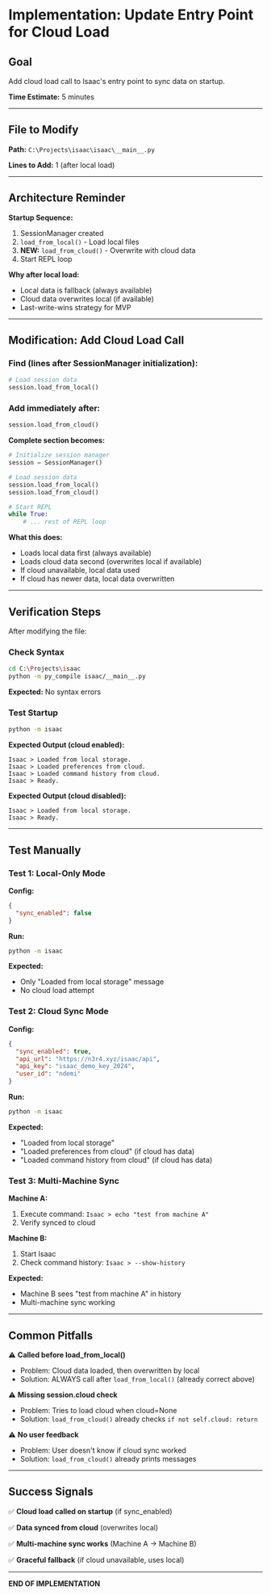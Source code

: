 # Implementation: Update Entry Point for Cloud Load

## Goal
Add cloud load call to Isaac's entry point to sync data on startup.

**Time Estimate:** 5 minutes

---

## File to Modify

**Path:** `C:\Projects\isaac\isaac\__main__.py`

**Lines to Add:** 1 (after local load)

---

## Architecture Reminder

**Startup Sequence:**
1. SessionManager created
2. `load_from_local()` - Load local files
3. **NEW:** `load_from_cloud()` - Overwrite with cloud data
4. Start REPL loop

**Why after local load:**
- Local data is fallback (always available)
- Cloud data overwrites local (if available)
- Last-write-wins strategy for MVP

---

## Modification: Add Cloud Load Call

### Find (lines after SessionManager initialization):

```python
# Load session data
session.load_from_local()
```

### Add immediately after:

```python
session.load_from_cloud()
```

**Complete section becomes:**
```python
# Initialize session manager
session = SessionManager()

# Load session data
session.load_from_local()
session.load_from_cloud()

# Start REPL
while True:
    # ... rest of REPL loop
```

**What this does:**
- Loads local data first (always available)
- Loads cloud data second (overwrites local if available)
- If cloud unavailable, local data used
- If cloud has newer data, local data overwritten

---

## Verification Steps

After modifying the file:

### Check Syntax
```bash
cd C:\Projects\isaac
python -m py_compile isaac/__main__.py
```

**Expected:** No syntax errors

### Test Startup
```bash
python -m isaac
```

**Expected Output (cloud enabled):**
```
Isaac > Loaded from local storage.
Isaac > Loaded preferences from cloud.
Isaac > Loaded command history from cloud.
Isaac > Ready.
```

**Expected Output (cloud disabled):**
```
Isaac > Loaded from local storage.
Isaac > Ready.
```

---

## Test Manually

### Test 1: Local-Only Mode

**Config:**
```json
{
  "sync_enabled": false
}
```

**Run:**
```bash
python -m isaac
```

**Expected:**
- Only "Loaded from local storage" message
- No cloud load attempt

### Test 2: Cloud Sync Mode

**Config:**
```json
{
  "sync_enabled": true,
  "api_url": "https://n3r4.xyz/isaac/api",
  "api_key": "isaac_demo_key_2024",
  "user_id": "ndemi"
}
```

**Run:**
```bash
python -m isaac
```

**Expected:**
- "Loaded from local storage"
- "Loaded preferences from cloud" (if cloud has data)
- "Loaded command history from cloud" (if cloud has data)

### Test 3: Multi-Machine Sync

**Machine A:**
1. Execute command: `Isaac > echo "test from machine A"`
2. Verify synced to cloud

**Machine B:**
1. Start Isaac
2. Check command history: `Isaac > --show-history`

**Expected:**
- Machine B sees "test from machine A" in history
- Multi-machine sync working

---

## Common Pitfalls

⚠️ **Called before load_from_local()**
- Problem: Cloud data loaded, then overwritten by local
- Solution: ALWAYS call after `load_from_local()` (already correct above)

⚠️ **Missing session.cloud check**
- Problem: Tries to load cloud when cloud=None
- Solution: `load_from_cloud()` already checks `if not self.cloud: return`

⚠️ **No user feedback**
- Problem: User doesn't know if cloud sync worked
- Solution: `load_from_cloud()` already prints messages

---

## Success Signals

✅ **Cloud load called on startup** (if sync_enabled)

✅ **Data synced from cloud** (overwrites local)

✅ **Multi-machine sync works** (Machine A → Machine B)

✅ **Graceful fallback** (if cloud unavailable, uses local)

---

**END OF IMPLEMENTATION**
